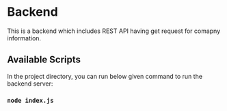 # Backend

This is a backend which includes REST API having get request for comapny information.

## Available Scripts

In the project directory, you can run below given command to run the backend server:

### `node index.js`
